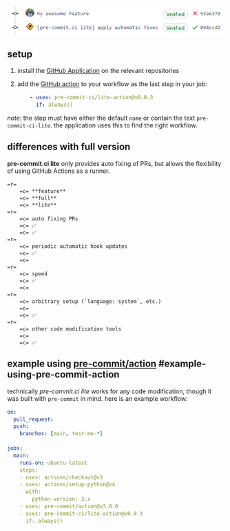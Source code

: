 ![pre-commit.ci lite fixing a PR](img/lite.png)

## setup

1. install the [GitHub Application] on the relevant repositories
2. add the [GitHub action] to your workflow as the last step in your job:

   ```yaml
       - uses: pre-commit-ci/lite-action@v0.0.3
         if: always()
   ```

*note:* the step must have either the default `name` or contain the text
`pre-commit-ci-lite`.  the application uses this to find the right workflow.

## differences with full version

**pre-commit.ci lite** only provides auto fixing of PRs, but allows the
flexibility of using GitHub Actions as a runner.

```table
=r=
    =c= **feature**
    =c= **full**
    =c= **lite**
=r=
    =c= auto fixing PRs
    =c= ✅
    =c= ✅
=r=
    =c= periodic automatic hook updates
    =c= ✅
    =c=
=r=
    =c= speed
    =c= ✅
    =c=
=r=
    =c= arbitrary setup (`language: system`, etc.)
    =c=
    =c= ✅
=r=
    =c= other code modification tools
    =c=
    =c= ✅
```

## example using [pre-commit/action]  #example-using-pre-commit-action

technically _pre-commit.ci lite_ works for any code modification, though it was
built with `pre-commit` in mind.  here is an example workflow:

```yaml
on:
  pull_request:
  push:
    branches: [main, test-me-*]

jobs:
  main:
    runs-on: ubuntu-latest
    steps:
    - uses: actions/checkout@v3
    - uses: actions/setup-python@v4
      with:
        python-version: 3.x
    - uses: pre-commit/action@v3.0.0
    - uses: pre-commit-ci/lite-action@v0.0.3
      if: always()
```


[GitHub Application]: https://github.com/apps/pre-commit-ci-lite/installations/new
[GitHub action]: https://github.com/pre-commit-ci/lite-action
[pre-commit/action]: https://github.com/pre-commit/action
